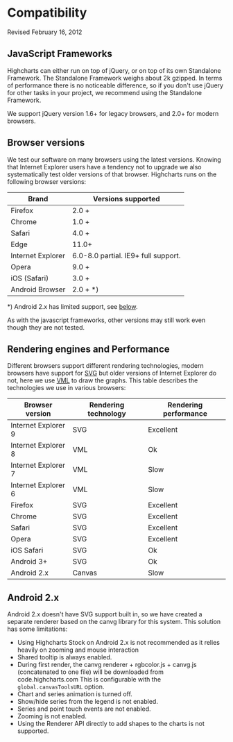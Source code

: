 Compatibility
===

Revised February 16, 2012

JavaScript Frameworks
---------------------

Highcharts can either run on top of jQuery, or on top of its own Standalone Framework. The Standalone Framework weighs about 2k gzipped. In terms of performance there is no noticeable difference, so if you don't use jQuery for other tasks in your project, we recommend using the Standalone Framework. 

We support jQuery version 1.6+ for legacy browsers, and 2.0+ for modern browsers.

Browser versions
----------------

We test our software on many browsers using the latest versions. Knowing that Internet Explorer users have a tendency not to upgrade we also systematically test older versions of that browser. Highcharts runs on the following browser versions:

|Brand|Versions supported|
|--- |--- |
|Firefox|2.0 +|
|Chrome|1.0 +|
|Safari|4.0 +|
|Edge|11.0+|
|Internet Explorer|6.0-8.0 partial. IE9+ full support.|
|Opera|9.0 +|
|iOS (Safari)|3.0 +|
|Android Browser|2.0 + *)|


*) Android 2.x has limited support, see [below](#android2).

As with the javascript frameworks, other versions may still work even though they are not tested.

Rendering engines and Performance
---------------------------------

Different browsers support different rendering technologies, modern browsers have support for [SVG](https://www.w3.org/TR/SVG/Overview.html) but older versions of Internet Explorer do not, here we use [VML](https://www.w3.org/TR/NOTE-VML) to draw the graphs. This table describes the technologies we use in various browsers:

|Browser version|Rendering technology|Rendering performance|
|--- |--- |--- |
|Internet Explorer 9|SVG|Excellent|
|Internet Explorer 8|VML|Ok|
|Internet Explorer 7|VML|Slow|
|Internet Explorer 6|VML|Slow|
|Firefox|SVG|Excellent|
|Chrome|SVG|Excellent|
|Safari|SVG|Excellent|
|Opera|SVG|Excellent|
|iOS Safari|SVG|Ok|
|Android 3+|SVG|Ok|
|Android 2.x|Canvas|Slow|

Android 2.x
-----------

Android 2.x doesn't have SVG support built in, so we have created a separate renderer based on the canvg library for this system. This solution has some limitations:

*   Using Highcharts Stock on Android 2.x is not recommended as it relies heavily on zooming and mouse interaction
*   Shared tooltip is always enabled.
*   During first render, the canvg renderer + rgbcolor.js + canvg.js (concatenated to one file) will be downloaded from code.highcharts.com This is configurable with the `global.canvasToolsURL` option.
*   Chart and series animation is turned off.
*   Show/hide series from the legend is not enabled.
*   Series and point touch events are not enabled.
*   Zooming is not enabled.
*   Using the Renderer API directly to add shapes to the charts is not supported.
